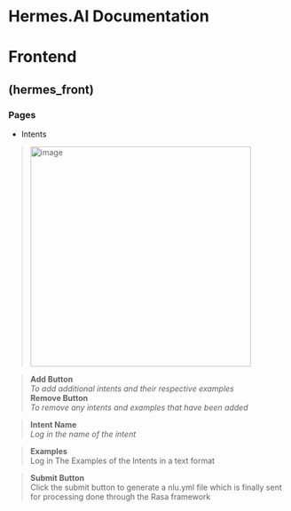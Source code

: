 # Hermes.AI Documentation

# Frontend

## (hermes_front)


### Pages
- Intents
> <img width="397" alt="image" src="https://user-images.githubusercontent.com/69317200/187642022-e52abef8-1775-4e95-ae89-7200ca83541c.png">

 > **Add Button** <br/>
 > *To add additional intents and their respective examples* <br/>
 > **Remove Button** <br/>
 > *To remove any intents and examples that have been added* <br/>

 > **Intent Name** <br/>
 > *Log in the name of the intent* <br/>

 > **Examples** <br/>
 > Log in The Examples of the Intents in a text format <br/>

 > **Submit Button** <br/>
 > Click the submit button to generate a nlu.yml file which is finally sent for processing done through the Rasa framework <br/>
